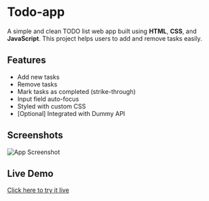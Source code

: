 # Todo-app

A simple and clean TODO list web app built using **HTML**, **CSS**, and **JavaScript**. This project helps users to add and remove tasks easily.

## Features

- Add new tasks
- Remove tasks
- Mark tasks as completed (strike-through)
- Input field auto-focus
- Styled with custom CSS
- [Optional] Integrated with Dummy API

## Screenshots

![App Screenshot](screenshot.png)

## Live Demo

[Click here to try it live](https://github.com/Divyansh-redoc/Todo-app.git)
